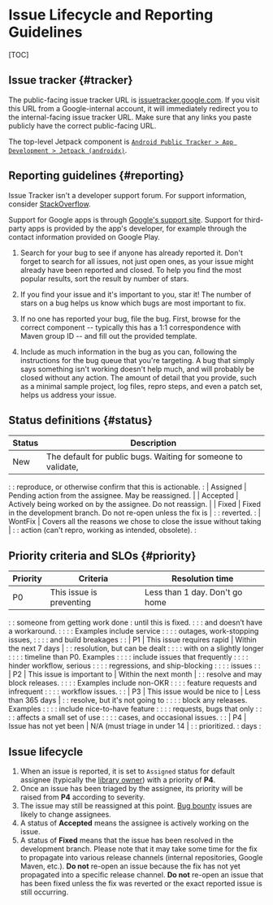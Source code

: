 # Issue Lifecycle and Reporting Guidelines

[TOC]

## Issue tracker {#tracker}

The public-facing issue tracker URL is
[issuetracker.google.com](https://issuetracker.google.com). If you visit this
URL from a Google-internal account, it will immediately redirect you to the
internal-facing issue tracker URL. Make sure that any links you paste publicly
have the correct public-facing URL.

The top-level Jetpack component is
[`Android Public Tracker > App Development > Jetpack (androidx)`](https://issuetracker.google.com/components/192731/manage#basic).

## Reporting guidelines {#reporting}

Issue Tracker isn't a developer support forum. For support information, consider
[StackOverflow](http://stackoverflow.com).

Support for Google apps is through
[Google's support site](http://support.google.com/). Support for third-party
apps is provided by the app's developer, for example through the contact
information provided on Google Play.

1.  Search for your bug to see if anyone has already reported it. Don't forget
    to search for all issues, not just open ones, as your issue might already
    have been reported and closed. To help you find the most popular results,
    sort the result by number of stars.

1.  If you find your issue and it's important to you, star it! The number of
    stars on a bug helps us know which bugs are most important to fix.

1.  If no one has reported your bug, file the bug. First, browse for the correct
    component -- typically this has a 1:1 correspondence with Maven group ID --
    and fill out the provided template.

1.  Include as much information in the bug as you can, following the
    instructions for the bug queue that you're targeting. A bug that simply says
    something isn't working doesn't help much, and will probably be closed
    without any action. The amount of detail that you provide, such as a minimal
    sample project, log files, repro steps, and even a patch set, helps us
    address your issue.

## Status definitions {#status}

| Status   | Description                                                       |
| -------- | ----------------------------------------------------------------- |
| New      | The default for public bugs. Waiting for someone to validate,     |
:          : reproduce, or otherwise confirm that this is actionable.          :
| Assigned | Pending action from the assignee. May be reassigned.              |
| Accepted | Actively being worked on by the assignee. Do not reassign.        |
| Fixed    | Fixed in the development branch. Do not re-open unless the fix is |
:          : reverted.                                                         :
| WontFix  | Covers all the reasons we chose to close the issue without taking |
:          : action (can't repro, working as intended, obsolete).              :

## Priority criteria and SLOs {#priority}

| Priority | Criteria                        | Resolution time                |
| -------- | ------------------------------- | ------------------------------ |
| P0       | This issue is preventing        | Less than 1 day. Don't go home |
:          : someone from getting work done  : until this is fixed.           :
:          : and doesn’t have a workaround.  :                                :
:          : Examples include service        :                                :
:          : outages, work-stopping issues,  :                                :
:          : and build breakages             :                                :
| P1       | This issue requires rapid       | Within the next 7 days         |
:          : resolution, but can be dealt    :                                :
:          : with on a slightly longer       :                                :
:          : timeline than P0. Examples      :                                :
:          : include issues that frequently  :                                :
:          : hinder workflow, serious        :                                :
:          : regressions, and ship-blocking  :                                :
:          : issues                          :                                :
| P2       | This issue is important to      | Within the next month          |
:          : resolve and may block releases. :                                :
:          : Examples include non-OKR        :                                :
:          : feature requests and infrequent :                                :
:          : workflow issues.                :                                :
| P3       | This issue would be nice to     | Less than 365 days             |
:          : resolve, but it's not going to  :                                :
:          : block any releases. Examples    :                                :
:          : include nice-to-have feature    :                                :
:          : requests, bugs that only        :                                :
:          : affects a small set of use      :                                :
:          : cases, and occasional issues.   :                                :
| P4       | Issue has not yet been          | N/A (must triage in under 14   |
:          : prioritized.                    : days                           :

## Issue lifecycle

1.  When an issue is reported, it is set to `Assigned` status for default
    assignee (typically the [library owner](owners.md)) with a priority of
    **P4**.
1.  Once an issue has been triaged by the assignee, its priority will be raised
    from **P4** according to severity.
1.  The issue may still be reassigned at this point.
    [Bug bounty](onboarding.md#bug-bounty) issues are likely to change
    assignees.
1.  A status of **Accepted** means the assignee is actively working on the
    issue.
1.  A status of **Fixed** means that the issue has been resolved in the
    development branch. Please note that it may take some time for the fix to
    propagate into various release channels (internal repositories, Google
    Maven, etc.). **Do not** re-open an issue because the fix has not yet
    propagated into a specific release channel. **Do not** re-open an issue that
    has been fixed unless the fix was reverted or the exact reported issue is
    still occurring.
